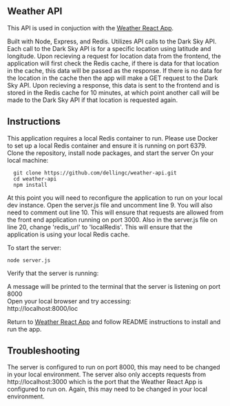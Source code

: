 ## Weather API

This API is used in conjuction with the [Weather React App](https://github.com/dellingc/weather-react-app). 

Built with Node, Express, and Redis. Utilizes API calls to the Dark Sky API. Each call to the Dark Sky API is for a specific location using latitude and longitude. Upon recieving a request for location data from the frontend, the application will first check the Redis cache, if there is data for that location in the cache, this data will be passed as the response. If there is no data for the location in the cache then the app will make a GET request to the Dark Sky API. Upon recieving a response, this data is sent to the frontend and is stored in the Redis cache for 10 minutes, at which point another call will be made to the Dark Sky API if that location is requested again.

## Instructions
This application requires a local Redis container to run. Please use Docker to set up a local Redis container and ensure it is running on port 6379.
Clone the repository, install node packages, and start the server
On your local machine:
```
  git clone https://github.com/dellingc/weather-api.git
  cd weather-api
  npm install
```
At this point you will need to reconfigure the application to run on your local dev instance. Open the server.js file and uncomment line 9. You will also need to comment out line 10. This will ensure that requests are allowed from the front end application running on port 3000. Also in the server.js file on line 20, change 'redis_url' to 'localRedis'. This will ensure that the application is using your local Redis cache.

To start the server:
```
node server.js
```

Verify that the server is running:

A message will be printed to the terminal that the server is listening on port 8000  
Open your local browser and try accessing:  
    http://localhost:8000/loc  
    
Return to [Weather React App](https://github.com/dellingc/weather-react-app) and follow README instructions to install and run the app.


## Troubleshooting
The server is configured to run on port 8000, this may need to be changed in your local environment. The server also only accepts requests from http://localhost:3000 which is the port that the Weather React App is configured to run on. Again, this may need to be changed in your local environment.
